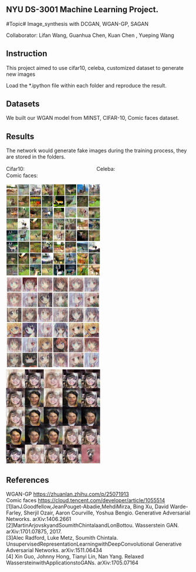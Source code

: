 ## NYU DS-3001 Machine Learning Project.
#Topic# Image_synthesis with DCGAN,  WGAN-GP, SAGAN

Collaborator: Lifan Wang,  Guanhua Chen,  Kuan Chen , Yueping Wang

## Instruction
This project aimed to use cifar10, celeba, customized dataset to generate new images
 
Load the *.ipython file within each folder and reproduce the result. 

## Datasets
We built our WGAN model from MINST, CIFAR-10, Comic faces dataset.   


## Results
The network would generate fake images during the training process, they are stored in the folders.  

Cifar10:　　　　　　　　　　　　　　Celeba:　　　　　　　　　　　　　Comic faces:

<img src="cifar10_dataset/60000.png" width="256px"/><img src="faces_dataset/3500.png" width="256px"/><img src="celeba/8000.png" width="256px"/>

## References
WGAN-GP https://zhuanlan.zhihu.com/p/25071913  
Comic faces https://cloud.tencent.com/developer/article/1055514  
[1]IanJ.Goodfellow,JeanPouget-Abadie,MehdiMirza, Bing Xu, David Warde-Farley, Sherjil Ozair, Aaron Courville, Yoshua Bengio. Generative Adversarial Networks. arXiv:1406.2661   
[2]MartinArjovskyandSoumithChintalaandLonBottou. Wasserstein GAN. arXiv:1701.07875, 2017.   
[3]Alec Radford, Luke Metz, Soumith Chintala. UnsupervisedRepresentationLearningwithDeepConvolutional Generative Adversarial Networks. arXiv:1511.06434   
[4] Xin Guo, Johnny Hong, Tianyi Lin, Nan Yang. Relaxed WassersteinwithApplicationstoGANs. arXiv:1705.07164  

